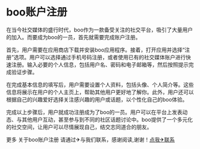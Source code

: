 # boo账户注册

在当今社交媒体的盛行时代，boo作为一款备受关注的社交平台，吸引了大量用户的加入。而要成为boo的一员，首先就需要完成账户注册。

首先，用户需要在应用商店下载并安装boo应用程序。接着，打开应用并选择“注册”选项。用户可以选择通过手机号码注册，或者使用已有的社交媒体账户进行快速注册。输入必要的个人信息，包括用户名、密码和电子邮箱等，然后按照提示完成验证步骤。

在完成基本信息的填写后，用户需要设置个人资料，包括头像、个人简介等。这些信息将展示在用户的个人主页上，帮助其他用户更好地了解你。此外，用户还可以根据自己的兴趣爱好选择关注感兴趣的用户或话题，以个性化自己的boo体验。

完成以上步骤后，用户就成功注册成为了boo的一员。用户可以在平台上发表动态、与其他用户互动，甚至参与到不同的社区话题讨论中。boo提供了一个多元化的社交空间，让用户可以尽情展现自己，结交志同道合的朋友。

更多 关于boo账户注册 请通过✈与我们联系，感谢阅读,谢谢！[点我✈联系](https://acc.k02.cc)